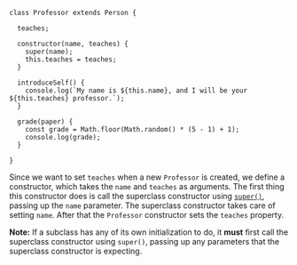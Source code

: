 ```
class Professor extends Person {

  teaches;

  constructor(name, teaches) {
    super(name);
    this.teaches = teaches;
  }

  introduceSelf() {
    console.log(`My name is ${this.name}, and I will be your ${this.teaches} professor.`);
  }

  grade(paper) {
    const grade = Math.floor(Math.random() * (5 - 1) + 1);
    console.log(grade);
  }

}
```

Since we want to set `teaches` when a new `Professor` is created, we define a constructor, which takes the `name` and `teaches` as arguments. The first thing this constructor does is call the superclass constructor using [`super()`](https://developer.mozilla.org/en-US/docs/Web/JavaScript/Reference/Operators/super), passing up the `name` parameter. The superclass constructor takes care of setting `name`. After that the `Professor` constructor sets the `teaches` property.

**Note:** If a subclass has any of its own initialization to do, it **must** first call the superclass constructor using `super()`, passing up any parameters that the superclass constructor is expecting.
